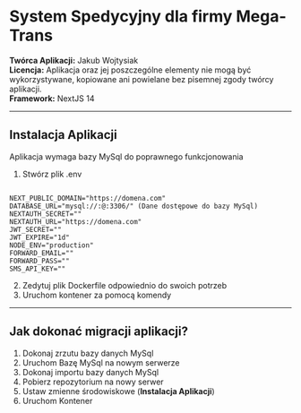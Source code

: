 # System Spedycyjny dla firmy Mega-Trans
<strong>Twórca Aplikacji:</strong> Jakub Wojtysiak <br/>
<strong>Licencja:</strong> Aplikacja oraz jej poszczególne elementy nie mogą być wykorzystywane, kopiowane ani powielane bez pisemnej zgody twórcy aplikacji.<br/>
<strong>Framework:</strong> NextJS 14<br/>

---

## Instalacja Aplikacji
Aplikacja wymaga bazy MySql do poprawnego funkcjonowania

1. Stwórz plik .env

<code>
NEXT_PUBLIC_DOMAIN="https://domena.com"
DATABASE_URL="mysql://<user>:<password>@<db-url>:3306/<db-name>" (Dane dostępowe do bazy MySql)
NEXTAUTH_SECRET="<long-random-char>"
NEXTAUTH_URL="https://domena.com"
JWT_SECRET="<long-random-char>"
JWT_EXPIRE="1d"
NODE_ENV="production"
FORWARD_EMAIL="<forward-email-account-login>"
FORWARD_PASS="<forward-email-account-password>"
SMS_API_KEY="<sms-api-key>"
</code>

2. Zedytuj plik Dockerfile odpowiednio do swoich potrzeb
3. Uruchom kontener za pomocą komendy

---

## Jak dokonać migracji aplikacji?

1. Dokonaj zrzutu bazy danych MySql
2. Uruchom Bazę MySql na nowym serwerze
3. Dokonaj importu bazy danych MySql
4. Pobierz repozytorium na nowy serwer 
5. Ustaw zmienne środowiskowe (<strong>Instalacja Aplikacji</strong>)
6. Uruchom Kontener

